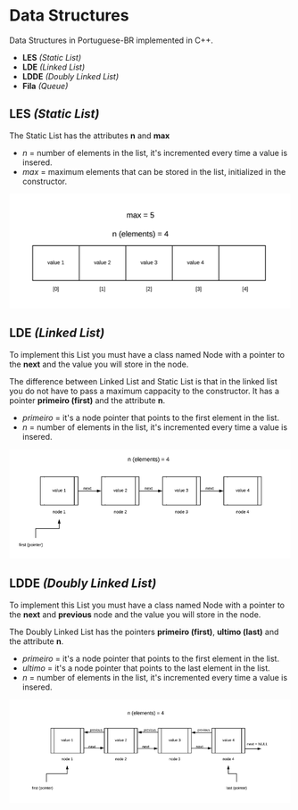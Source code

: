 # Data Structures

Data Structures in Portuguese-BR implemented in C++.

- **LES** *(Static List)*
- **LDE** *(Linked List)*
- **LDDE** *(Doubly Linked List)*
- **Fila** *(Queue)*

## LES *(Static List)*
The Static List has the attributes **n** and **max**
- *n* = number of elements in the list, it's incremented every time a value is insered.
- *max* = maximum elements that can be stored in the list, initialized in the constructor.

![](LES%20(Static%20List)/images/LES.png)

## LDE *(Linked List)*
To implement this List you must have a class named Node with a pointer to the **next** and the value you will
store in the node.

The difference between Linked List and Static List is that in the linked list you do not have to pass a maximum cappacity to the
constructor.
It has a pointer **primeiro (first)** and the attribute **n**.
- *primeiro* = it's a node pointer that points to the first element in the list.
- *n* = number of elements in the list, it's incremented every time a value is insered.

![](LDE%20(Linked%20List)/images/LDE.png)

## LDDE *(Doubly Linked List)*
To implement this List you must have a class named Node with a pointer to the **next** and **previous** node and the value you will
store in the node.

The Doubly Linked List has the pointers **primeiro (first)**, **ultimo (last)** and the attribute **n**.
- *primeiro* = it's a node pointer that points to the first element in the list.
- *ultimo* = it's a node pointer that points to the last element in the list.
- *n* = number of elements in the list, it's incremented every time a value is insered.

![](LDDE%20(Doubly%20Linked%20List)/images/LDDE.png)

